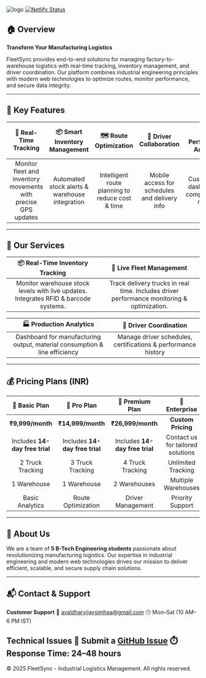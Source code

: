 ![logo](https://github.com/user-attachments/assets/fd80c540-e84a-464a-b2a0-a00a046a58e5)
[![Netlify Status](https://api.netlify.com/api/v1/badges/83466067-108a-4be9-a10f-d451fa03424a/deploy-status)](https://app.netlify.com/sites/fleetsyncweb/deploys)
## 🏠 Overview

**Transform Your Manufacturing Logistics**

FleetSync provides end-to-end solutions for managing factory-to-warehouse logistics with real-time tracking, inventory management, and driver coordination. Our platform combines industrial engineering principles with modern web technologies to optimize routes, monitor performance, and secure data integrity.

---

## 🚀 Key Features

|                      📍 Real-Time Tracking                     |          📦 Smart Inventory Management         |              🗺️ Route Optimization              |            👥 Driver Collaboration            |             📊 Performance Analytics            |         🛡️ Secure & Reliable        |
| :------------------------------------------------------------: | :--------------------------------------------: | :----------------------------------------------: | :-------------------------------------------: | :---------------------------------------------: | :----------------------------------: |
| Monitor fleet and inventory movements with precise GPS updates | Automated stock alerts & warehouse integration | Intelligent route planning to reduce cost & time | Mobile access for schedules and delivery info | Customizable dashboards & comprehensive reports | Robust security to protect your data |

---

## 💼 Our Services

|                            📦 Real-Time Inventory Tracking                           |                                  🚚 Live Fleet Management                                  |
| :----------------------------------------------------------------------------------: | :----------------------------------------------------------------------------------------: |
| Monitor warehouse stock levels with live updates. Integrates RFID & barcode systems. | Track delivery trucks in real time. Includes driver performance monitoring & optimization. |

|                           🏭 Production Analytics                          |                     👷 Driver Coordination                    |
| :------------------------------------------------------------------------: | :-----------------------------------------------------------: |
| Dashboard for manufacturing output, material consumption & line efficiency | Manage driver schedules, certifications & performance history |

---

## 💰 Pricing Plans (INR)

|        🚗 **Basic Plan**       | 🚀       **Pro Plan**         |      💎 **Premium Plan**       |          🏢 **Enterprise**        |
| :----------------------------: | :----------------------------: | :----------------------------: | :-------------------------------: |
|        **₹9,999/month**        |       **₹14,999/month**        |       **₹26,999/month**        |         **Custom Pricing**        |
| Includes **14-day free trial** | Includes **14-day free trial** | Includes **14-day free trial** | Contact us for tailored solutions |
|      2 Truck Tracking          |      3 Truck Tracking          |       4 Truck Tracking         |        Unlimited Tracking         |
|       1 Warehouse              |        1 Warehouse             |         2 Warehouses           |        Multiple Warehouses        |
|      Basic Analytics           |      Route Optimization        |       Driver Management        |          Priority Support         |

---

## 👤 About Us

We are a team of **5 B-Tech Engineering students** passionate about revolutionizing manufacturing logistics. Our expertise in industrial engineering and modern web technologies drives our mission to deliver efficient, scalable, and secure supply chain solutions.

---

## 📬 Contact & Support

**Customer Support**
📧 [avaldharvijaysimhaa@gmail.com](mailto:avaldharvijaysimhaa@gmail.com)
🕒 Mon–Sat (10 AM–6 PM IST)

**Technical Issues**
🐞 Submit a [GitHub Issue](https://github.com/Vijaysimhaa/FleetSync/issues)
⏱️ Response Time: 24–48 hours
---

  © 2025 FleetSync - Industrial Logistics Management. All rights reserved.
 
